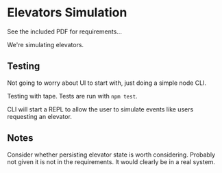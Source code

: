 # Elevators Simulation

See the included PDF for requirements...

We're simulating elevators.

## Testing

Not going to worry about UI to start with, just doing a simple node CLI.

Testing with tape. Tests are run with `npm test`.

CLI will start a REPL to allow the user to simulate events like users requesting an elevator.

## Notes

Consider whether persisting elevator state is worth considering. Probably not given it is not in the requirements. It would clearly be in a real system.